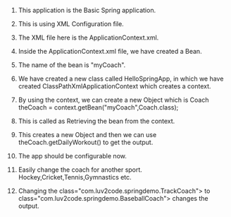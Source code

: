 1. This application is the Basic Spring application.

2. This is using XML Configuration file.

3. The XML file here is the ApplicationContext.xml.

4. Inside the ApplicationContext.xml file, we have created a Bean.

	<bean id="myCoach"
    	  class="com.luv2code.springdemo.TrackCoach">
    </bean>
    
5. The name of the bean is "myCoach".

6. We have created a new class called HelloSpringApp, in which we have created ClassPathXmlApplicationContext which creates a context.

7. By using the context, we can create a new Object which is Coach theCoach = context.getBean("myCoach",Coach.class);

8. This is called as Retrieving the bean from the context.

9. This creates a new Object and then we can use theCoach.getDailyWorkout() to get the output.

10. The app should be configurable now.

11. Easily change the coach for another sport.
    Hockey,Cricket,Tennis,Gymnastics etc.
    
12. Changing the class="com.luv2code.springdemo.TrackCoach"> to 
	class="com.luv2code.springdemo.BaseballCoach"> changes the output.
